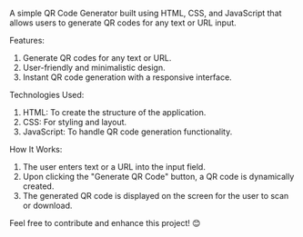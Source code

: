 A simple QR Code Generator built using HTML, CSS, and JavaScript that allows users to generate QR codes for any text or URL input.

Features:

1. Generate QR codes for any text or URL.
2. User-friendly and minimalistic design.
3. Instant QR code generation with a responsive interface.

Technologies Used:

1. HTML: To create the structure of the application.
2. CSS: For styling and layout.
3. JavaScript: To handle QR code generation functionality.

How It Works:

1. The user enters text or a URL into the input field.
2. Upon clicking the "Generate QR Code" button, a QR code is dynamically created.
3. The generated QR code is displayed on the screen for the user to scan or download.

Feel free to contribute and enhance this project! 😊

